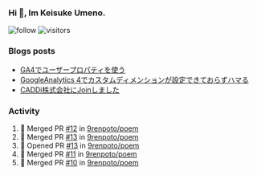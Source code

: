 ### Hi 👋, Im Keisuke Umeno.

<!--
**9renpoto/9renpoto** is a ✨ _special_ ✨ repository because its `README.md` (this file) appears on your GitHub profile.

Here are some ideas to get you started:

- 🔭 I’m currently working on ...
- 🌱 I’m currently learning ...
- 👯 I’m looking to collaborate on ...
- 🤔 I’m looking for help with ...
- 💬 Ask me about ...
- 📫 How to reach me: ...
- 😄 Pronouns: ...
- ⚡ Fun fact: ...
-->

![follow](https://img.shields.io/github/followers/9renpoto?label=Follow&style=social)
![visitors](https://komarev.com/ghpvc/?username=9renpoto&label=Profile%20views&color=0e75b6&style=flat)

### Blogs posts

<!-- BLOG-POST-LIST:START -->
- [GA4でユーザープロパティを使う](https://9renpoto.dev/2021/02/21/google-analytics-4-user-properties/)
- [GoogleAnalytics 4でカスタムディメンションが設定できておらずハマる](https://9renpoto.dev/2021/02/13/google-analytics-4/)
- [CADDi株式会社にJoinしました](https://9renpoto.dev/2020/12/05/join/)
<!-- BLOG-POST-LIST:END -->

### Activity

<!--START_SECTION:activity-->
1. 🎉 Merged PR [#12](https://github.com/9renpoto/poem/pull/12) in [9renpoto/poem](https://github.com/9renpoto/poem)
2. 🎉 Merged PR [#13](https://github.com/9renpoto/poem/pull/13) in [9renpoto/poem](https://github.com/9renpoto/poem)
3. 💪 Opened PR [#13](https://github.com/9renpoto/poem/pull/13) in [9renpoto/poem](https://github.com/9renpoto/poem)
4. 🎉 Merged PR [#11](https://github.com/9renpoto/poem/pull/11) in [9renpoto/poem](https://github.com/9renpoto/poem)
5. 🎉 Merged PR [#10](https://github.com/9renpoto/poem/pull/10) in [9renpoto/poem](https://github.com/9renpoto/poem)
<!--END_SECTION:activity-->

<!--START_SECTION:waka-->
<!--END_SECTION:waka-->
